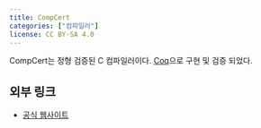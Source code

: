 ```yaml
---
title: CompCert
categories: ["컴파일러"]
license: CC BY-SA 4.0
---
```


CompCert는 정형 검증된 C 컴파일러이다. [Coq](Coq)으로 구현 및 검증 되었다.

## 외부 링크
* [공식 웹사이트](https://compcert.org/)
